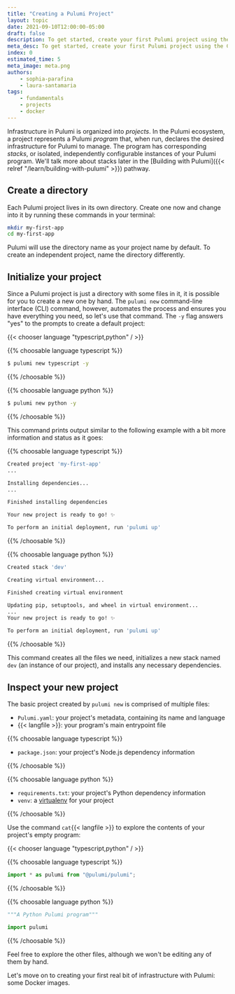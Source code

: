 ```yaml
---
title: "Creating a Pulumi Project"
layout: topic
date: 2021-09-10T12:00:00-05:00
draft: false
description: To get started, create your first Pulumi project using the CLI.
meta_desc: To get started, create your first Pulumi project using the CLI.
index: 0
estimated_time: 5
meta_image: meta.png
authors:
    - sophia-parafina
    - laura-santamaria
tags:
    - fundamentals
    - projects
    - docker
---
```


Infrastructure in Pulumi is organized into _projects_. In the Pulumi ecosystem,
a project represents a Pulumi _program_ that, when run, declares the desired
infrastructure for Pulumi to manage. The program has corresponding _stacks_, or
isolated, independently configurable instances of your Pulumi program. We'll
talk more about stacks later in the [Building with
Pulumi]({{< relref "/learn/building-with-pulumi" >}}) pathway.

## Create a directory

Each Pulumi project lives in its own directory. Create one now and change into
it by running these commands in your terminal:

```bash
mkdir my-first-app
cd my-first-app
```

Pulumi will use the directory name as your project name by default. To create an
independent project, name the directory differently.

## Initialize your project

Since a Pulumi project is just a directory with some files in it, it is possible
for you to create a new one by hand. The `pulumi new` command-line interface
(CLI) command, however, automates the process and ensures you have everything
you need, so let's use that command. The `-y` flag answers "yes" to the prompts to
create a default project:

{{< chooser language "typescript,python" / >}}

{{% choosable language typescript %}}

```bash
$ pulumi new typescript -y
```

{{% /choosable %}}

{{% choosable language python %}}

```bash
$ pulumi new python -y
```

{{% /choosable %}}

This command prints output similar to the following example with a bit more
information and status as it goes:

{{% choosable language typescript %}}

```bash
Created project 'my-first-app'
...

Installing dependencies...
...

Finished installing dependencies

Your new project is ready to go! ✨

To perform an initial deployment, run 'pulumi up'
```

{{% /choosable %}}

{{% choosable language python %}}

```bash
Created stack 'dev'

Creating virtual environment...

Finished creating virtual environment

Updating pip, setuptools, and wheel in virtual environment...
...
Your new project is ready to go! ✨

To perform an initial deployment, run 'pulumi up'
```

{{% /choosable %}}

This command creates all the files we need, initializes a new stack named `dev`
(an instance of our project), and installs any necessary dependencies.

## Inspect your new project

The basic project created by `pulumi new` is comprised of multiple files:

- `Pulumi.yaml`: your project's metadata, containing its name and language
- {{< langfile >}}: your program's main entrypoint file

{{% choosable language typescript %}}

- `package.json`: your project's Node.js dependency information

{{% /choosable %}}

{{% choosable language python %}}

- `requirements.txt`: your project's Python dependency information
- `venv`: a [virtualenv](https://pypi.org/project/virtualenv/) for your project

{{% /choosable %}}

Use the command <code>cat</code>{{< langfile >}} to explore the contents of your
project's empty program:

{{< chooser language "typescript,python" / >}}

{{% choosable language typescript %}}

```typescript
import * as pulumi from "@pulumi/pulumi";
```

{{% /choosable %}}

{{% choosable language python %}}

```python
"""A Python Pulumi program"""

import pulumi
```

{{% /choosable %}}

Feel free to explore the other files, although we won't be editing any of them
by hand.

Let's move on to creating your first real bit of infrastructure with Pulumi:
some Docker images.

<!-- [^1]: [project](https://www.pulumi.com/docs/reference/glossary/#project) -->
<!-- [^2]: [program](https://www.pulumi.com/docs/reference/glossary/#program) -->
<!-- [^3]: [stack](https://www.pulumi.com/docs/reference/glossary/#stack) -->
